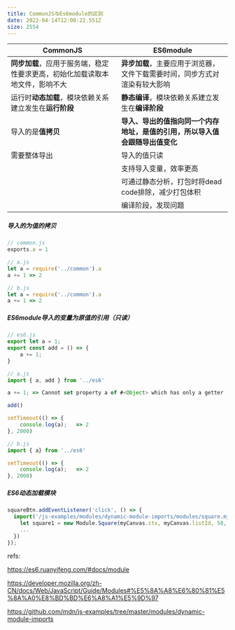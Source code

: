 ```yaml
---
title: CommonJS与Es6module的区别
date: 2022-04-14T12:00:22.551Z
size: 2554
---
```

| CommonJS                                                     | ES6module                                                    |
| ------------------------------------------------------------ | ------------------------------------------------------------ |
| **同步加载**，应用于服务端，稳定性要求更高，初始化加载读取本地文件，影响不大 | **异步加载**，主要应用于浏览器，文件下载需要时间，同步方式对渲染有较大影响 |
| 运行时**动态加载**，模块依赖关系建立发生在**运行阶段**       | **静态编译**，模块依赖关系建立发生在**编译阶段**             |
| 导入的是**值拷贝**                                           | **导入、导出的值指向同一个内存地址，是值的引用，所以导入值会跟随导出值变化** |
| 需要整体导出                                                 | 导入的值只读                                                 |
|                                                              | 支持导入变量，效率更高                                       |
|                                                              | 可通过静态分析，打包时将dead code排除，减少打包体积          |
|                                                              | 编译阶段，发现问题                                           |

##### 导入的为值的拷贝

```javascript
// common.js
exports.a = 1

// a.js
let a = require('../common').a
a += 1 => 2

// b.js
let a = require('../common').a
a += 1 => 2
```

##### ES6module导入的变量为原值的引用（**只读**）

```javascript
// es6.js
export let a = 1;
export const add = () => {
    a += 1;
}

// a.js
import { a, add } from '../es6'

a += 1; => Cannot set property a of #<Object> which has only a getter

add()

setTimeout(() => {
    console.log(a);   => 2
}, 2000)

// b.js
import { a} from '../es6'

setTimeout(() => {
    console.log(a);   => 2
}, 2000)
```

##### ES6动态加载模块

```javascript
squareBtn.addEventListener('click', () => {
  import('/js-examples/modules/dynamic-module-imports/modules/square.mjs').then((Module) => {
    let square1 = new Module.Square(myCanvas.ctx, myCanvas.listId, 50, 50, 100, 'blue');
   	...
  })
});
```

refs:

https://es6.ruanyifeng.com/#docs/module

https://developer.mozilla.org/zh-CN/docs/Web/JavaScript/Guide/Modules#%E5%8A%A8%E6%80%81%E5%8A%A0%E8%BD%BD%E6%A8%A1%E5%9D%97

https://github.com/mdn/js-examples/tree/master/modules/dynamic-module-imports
